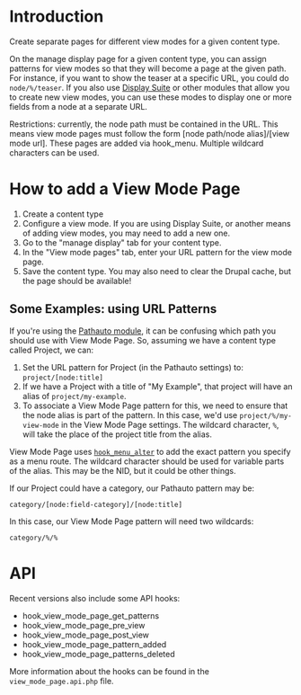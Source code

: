 # Introduction

Create separate pages for different view modes for a given content type.

On the manage display page for a given content type, you can assign patterns
for view modes so that they will become a page at the given path. For
instance, if you want to show the teaser at a specific URL, you could do
`node/%/teaser`. If you also use [Display Suite][ds] or other modules that allow you
to create new view modes, you can use these modes to display one or more fields
from a node at a separate URL.

Restrictions: currently, the node path must be contained in the URL. This means
view mode pages must follow the form [node path/node alias]/[view mode url].
These pages are added via hook_menu. Multiple wildcard characters can be used.

# How to add a View Mode Page

1. Create a content type
2. Configure a view mode. If you are using Display Suite, or another means of
   adding view modes, you may need to add a new one.
3. Go to the "manage display" tab for your content type.
4. In the "View mode pages" tab, enter your URL pattern for the view mode page.
5. Save the content type. You may also need to clear the Drupal cache, but the
   page should be available!

## Some Examples: using URL Patterns

If you're using the [Pathauto module][pathauto], it can be confusing
which path you should use with View Mode Page. So, assuming we have a content type
called Project, we can:

1. Set the URL pattern for Project (in the Pathauto settings) to: `project/[node:title]`
2. If we have a Project with a title of "My Example", that project will have an alias
   of `project/my-example`.
3. To associate a View Mode Page pattern for this, we need to ensure that the node
   alias is part of the pattern. In this case, we'd use `project/%/my-view-mode` in
   the View Mode Page settings. The wildcard character, `%`, will take the place of the
   project title from the alias.

View Mode Page uses [`hook_menu_alter`][hook] to add the exact pattern you specify
as a menu route. The wildcard character should be used for variable parts of
the alias. This may be the NID, but it could be other things.

If our Project could have a category, our Pathauto pattern may be:

    category/[node:field-category]/[node:title]

In this case, our View Mode Page pattern will need two wildcards:

    category/%/%

# API

Recent versions also include some API hooks:

- hook_view_mode_page_get_patterns
- hook_view_mode_page_pre_view
- hook_view_mode_page_post_view
- hook_view_mode_page_pattern_added
- hook_view_mode_page_patterns_deleted

More information about the hooks can be found in the `view_mode_page.api.php` file.

[pathauto]: http://drupal.org/project/pathauto
[ds]: http://drupal.org/project/ds
[hook]: http://api.drupal.org/api/drupal/modules%21system%21system.api.php/function/hook_menu_alter/7